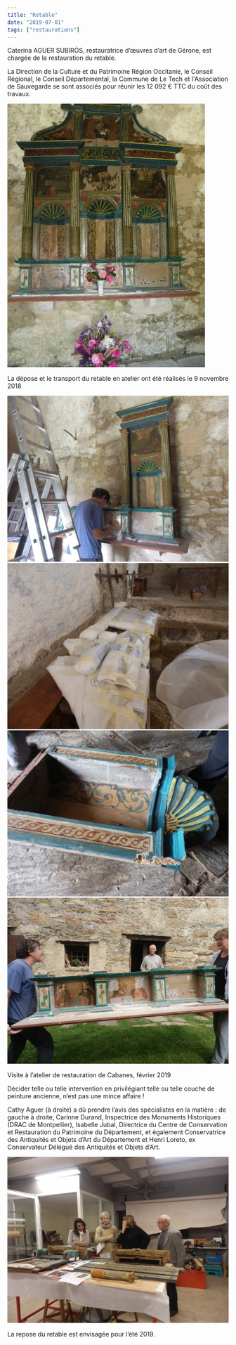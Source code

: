 ```yaml
---
title: "Retable"
date: "2019-07-01"
tags: ["restaurations"]
---
```


Caterina AGUER SUBIRÓS, restauratrice d’œuvres d’art de Gérone, est chargée de la restauration du retable.

La Direction de la Culture et du Patrimoine Région Occitanie,
le Conseil Régional, le Conseil Départemental, la Commune de Le Tech et l'Association de Sauvegarde se sont associés pour réunir les 12 092 € TTC du coût des travaux.

<img
  alt="Retable avant restaurations"
  src="/images/00104-dscf5649-jpg.jpg"
  class="article-img-cover"
/>

La dépose et le transport du retable en atelier ont été réalisés le 9 novembre 2018

<img
  alt="dépose du retable I"
  src="/images/retable-20180910-6-jpg.jpg"
  class="article-img-small"
/>
<img
  alt="dépose du retable II"
  src="/images/retable-20180910-9-jpg.jpg"
  class="article-img-small"
/>
<img
  alt="dépose du retable III"
  src="/images/retable-20180910-8-jpg.jpg"
  class="article-img-small"
/>
<img
  alt="dépose du retable IV"
  src="/images/retable-20180910-10-jpg.jpg"
  class="article-img-small"
/>

Visite à l’atelier de restauration de Cabanes, février 2019

Décider telle ou telle intervention en privilégiant telle ou telle couche de peinture ancienne, n’est pas une mince affaire !

Cathy Aguer (à droite) a dû prendre l’avis des spécialistes en la matière : de gauche à droite, Carinne Durand, Inspectrice des Monuments Historiques (DRAC de Montpellier), Isabelle Jubal, Directrice du Centre de Conservation et Restauration du Patrimoine du Département, et également Conservatrice des Antiquités et Objets d’Art du Département et Henri Loreto, ex Conservateur Délégué des Antiquités et Objets d’Art.

<img
  alt="visite à l'atelier de restauration de Cabanes, février 2019"
  src="/images/retable-20190330-006-jpg.jpg"
  class="article-img-cover"
/>

La repose du retable est envisagée pour l’été 2019.
